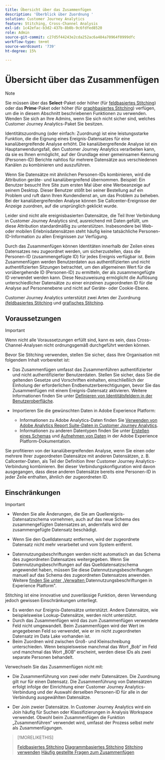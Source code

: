 ```yaml
---
title: Übersicht über das Zusammenfügen
description: 'Überblick über Zuordnung '
solution: Customer Journey Analytics
feature: Stitching, Cross-Channel Analysis
exl-id: 1c42efac-b3d2-437b-8b0b-9c6fdfed8520
role: Admin
source-git-commit: c27d5f44243e2cda252ac6a484a70964f0999dfc
workflow-type: tm+mt
source-wordcount: '739'
ht-degree: 15%

---
```


# Übersicht über das Zusammenfügen

>[!NOTE]
>
>Sie müssen über das **Select**-Paket oder höher (für [feldbasiertes Stitching](fbs.md)) oder das **Prime**-Paket oder höher (für [graphbasiertes Stitching](gbs.md)) verfügen, um die in diesem Abschnitt beschriebenen Funktionen zu verwenden. Wenden Sie sich an Ihre Admins, wenn Sie sich nicht sicher sind, welches Customer Journey Analytics-Paket Sie besitzen.

Identitätszuordnung (oder einfach: Zuordnung) ist eine leistungsstarke Funktion, die die Eignung eines Ereignis-Datensatzes für eine kanalübergreifende Analyse erhöht. Die kanalübergreifende Analyse ist ein Hauptanwendungsfall, den Customer Journey Analytics verarbeiten kann, da sie es Ihnen ermöglicht, auf der Grundlage einer gemeinsamen Kennung (Personen-ID) Berichte nahtlos für mehrere Datensätze aus verschiedenen Kanälen zu kombinieren und auszuführen.

Wenn Sie Datensätze mit ähnlichen Personen-IDs kombinieren, wird die Attribution geräte- und kanalübergreifend übernommen. Beispiel: Ein Benutzer besucht Ihre Site zum ersten Mal über eine Werbeanzeige auf seinem Desktop. Dieser Benutzer stößt bei seiner Bestellung auf ein Problem und ruft dann Ihren Kundendienst an, um das Problem zu beheben. Bei der kanalübergreifenden Analyse können Sie Callcenter-Ereignisse der Anzeige zuordnen, auf die ursprünglich geklickt wurde.

Leider sind nicht alle ereignisbasierten Datensätze, die Teil Ihrer Verbindung in Customer Journey Analytics sind, ausreichend mit Daten gefüllt, um diese Attribution standardmäßig zu unterstützen. Insbesondere bei Web- oder mobilen Erlebnisdatensätzen steht häufig keine tatsächliche Personen-ID-Information zu allen Ereignissen zur Verfügung.

Durch das Zusammenfügen können Identitäten innerhalb der Zeilen eines Datensatzes neu zugeordnet werden, um sicherzustellen, dass die Personen-ID (zusammengefügte ID) für jedes Ereignis verfügbar ist. Beim Zusammenfügen werden Benutzerdaten aus authentifizierten und nicht authentifizierten Sitzungen betrachtet, um den allgemeinen Wert für die vorübergehende ID (Personen-ID) zu ermitteln, der als zusammengefügte ID verwendet werden kann. Diese Neuzuweisung ermöglicht die Auflösung unterschiedlicher Datensätze zu einer einzelnen zugeordneten ID für die Analyse auf Personenebene und nicht auf Geräte- oder Cookie-Ebene.

Customer Journey Analytics unterstützt zwei Arten der Zuordnung[ (feldbasiertes Stitching](fbs.md) und [grafisches Stitching](gbs.md).

## Voraussetzungen

>[!IMPORTANT]
>
>Wenn nicht alle Voraussetzungen erfüllt sind, kann es sein, dass Cross-Channel-Analysen nicht ordnungsgemäß durchgeführt werden können.

Bevor Sie Stitching verwenden, stellen Sie sicher, dass Ihre Organisation mit folgendem Inhalt vorbereitet ist:

- Das Zusammenfügen umfasst das Zusammenführen authentifizierter und nicht authentifizierter Benutzerdaten. Stellen Sie sicher, dass Sie die geltenden Gesetze und Vorschriften einhalten, einschließlich der Einholung der erforderlichen Endbenutzerberechtigungen, bevor Sie das Zusammenfügen mit einem Ereignis-Datensatz aktivieren. Weitere Informationen finden Sie unter [Definieren von Identitätsfeldern in der Benutzeroberfläche](https://experienceleague.adobe.com/de/docs/experience-platform/xdm/ui/fields/identity).

- Importieren Sie die gewünschten Daten in Adobe Experience Platform:

   - Informationen zu Adobe Analytics-Daten finden Sie [Verwenden von Adobe Analytics Report Suite-Daten in Customer Journey Analytics](/help/getting-started/aa-vs-cja/aa-data-in-cja.md).
   - Informationen zu anderen Datentypen finden Sie unter [Erstellen eines Schemas](https://experienceleague.adobe.com/de/docs/experience-platform/xdm/tutorials/create-schema-ui) und [Aufnehmen von Daten](https://experienceleague.adobe.com/de/docs/experience-platform/ingestion/home) in der Adobe Experience Platform-Dokumentation.

Sie profitieren von der kanalübergreifenden Analyse, wenn Sie einen oder mehrere Ihrer zugeordneten Datensätze mit anderen Datensätzen, z. B. Callcenter-Daten, als Teil der Definition Ihrer Customer Journey Analytics-Verbindung kombinieren. Bei dieser Verbindungskonfiguration wird davon ausgegangen, dass diese anderen Datensätze bereits eine Personen-ID in jeder Zeile enthalten, ähnlich der zugeordneten ID.


## Einschränkungen

>[!IMPORTANT]
>
>
>- Wenden Sie alle Änderungen, die Sie am Quellereignis-Datensatzschema vornehmen, auch auf das neue Schema des zusammengefügten Datensatzes an, andernfalls wird der zusammengefügte Datensatz beschädigt.
>
>- Wenn Sie den Quelldatensatz entfernen, wird der zugeordnete Datensatz nicht mehr verarbeitet und vom System entfernt.
>
>- Datennutzungsbeschriftungen werden nicht automatisch an das Schema des zugeordneten Datensatzes weitergegeben. Wenn Sie Datennutzungsbeschriftungen auf das Quelldatensatzschema angewendet haben, müssen Sie diese Datennutzungsbeschriftungen manuell auf das Schema des zugeordneten Datensatzes anwenden. Weitere [ finden Sie unter „Verwalten ](https://experienceleague.adobe.com/de/docs/experience-platform/data-governance/labels/overview) Datennutzungsbeschriftungen in Experience Platform&quot;.

Stitching ist eine innovative und zuverlässige Funktion, deren Verwendung jedoch gewissen Einschränkungen unterliegt.

- Es werden nur Ereignis-Datensätze unterstützt. Andere Datensätze, wie beispielsweise Lookup-Datensätze, werden nicht unterstützt.
- Durch das Zusammenfügen wird das zum Zusammenfügen verwendete Feld nicht umgewandelt. Beim Zusammenfügen wird der Wert im angegebenen Feld so verwendet, wie er im nicht zugeordneten Datensatz im Data Lake vorhanden ist.
- Beim Zuordnen wird zwischen Groß- und Kleinschreibung unterschieden. Wenn beispielsweise manchmal das Wort „Bob“ im Feld und manchmal das Wort „BOB“ erscheint, werden diese IDs als zwei separate Personen behandelt.

Verwechseln Sie das Zusammenfügen nicht mit:

- Die Zusammenführung von zwei oder mehr Datensätzen. Die Zuordnung gilt nur für einen Datensatz. Die Zusammenführung von Datensätzen erfolgt infolge der Einrichtung einer Customer Journey Analytics-Verbindung und der Auswahl derselben Personen-ID für alle in der Verbindung ausgewählten Datensätze.

- Der Join zweier Datensätze. In Customer Journey Analytics wird ein Join häufig für Suchen oder Klassifizierungen in Analysis Workspace verwendet. Obwohl beim Zusammenfügen die Funktion „Zusammenführen“ verwendet wird, umfasst der Prozess selbst mehr als Zusammenfügungen.

>[!MORELIKETHIS]
>
>[Feldbasiertes Stitching](fbs.md)
>[Diagrammbasiertes Stitching](gbs.md)
>[Stitching verwenden](use-stitching.md)
>[Häufig gestellte Fragen zum Zusammenfügen](faq.md)

